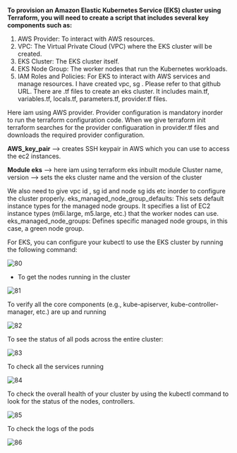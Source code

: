 __To provision an Amazon Elastic Kubernetes Service (EKS) cluster using Terraform, you will need to create a script that includes several key components such as:__
1. AWS Provider: To interact with AWS resources.
2. VPC: The Virtual Private Cloud (VPC) where the EKS cluster will be created.
3. EKS Cluster: The EKS cluster itself.
4. EKS Node Group: The worker nodes that run the Kubernetes workloads.
5. IAM Roles and Policies: For EKS to interact with AWS services and manage resources.
I have created vpc, sg . Please refer to that github URL.
There are .tf files to create an eks cluster. It includes main.tf, variables.tf, locals.tf, parameters.tf, provider.tf files.

Here iam using AWS provider. Provider configuration is mandatory inorder to run the terraform configuration code.
When we give terraform init terraform searches for the provider configuaration in provider.tf files and downloads the required provider configuration.

__AWS_key_pair__ --> creates SSH keypair in AWS which you can use to access the ec2 instances.

__Module eks__ --> here iam using terraform eks inbuilt module
Cluster name, version --> sets the eks cluster name and the version of the cluster

We also need to give vpc id , sg id and node sg ids etc inorder to configure the cluster properly.
eks_managed_node_group_defaults: This sets default instance types for the managed node groups. It specifies a list of EC2 instance types (m6i.large, m5.large, etc.) that the worker nodes can use.
eks_managed_node_groups: Defines specific managed node groups, in this case, a green node group.

For EKS, you can configure your kubectl to use the EKS cluster by running the following command:

![80](https://github.com/user-attachments/assets/5bac3c45-1e5f-445a-b8c3-bd507e6fd8f4)

* To get the nodes running in the cluster

![81](https://github.com/user-attachments/assets/cfbfb3ff-7006-425b-a983-c5521381350c)

To  verify all the core components (e.g., kube-apiserver, kube-controller-manager, etc.) are up and running

![82](https://github.com/user-attachments/assets/696ea7a3-2573-44e8-b8f4-476f874f8e72)

To see the status of all pods across the entire cluster:

![83](https://github.com/user-attachments/assets/19fac513-5d9b-471c-b264-64f28e0f5ce5)

To check all the services running

![84](https://github.com/user-attachments/assets/0d6719fd-ef85-4fde-af6f-3b3142915a32)

To check the overall health of your cluster by using the kubectl command to look for the status of the nodes, controllers.

![85](https://github.com/user-attachments/assets/b042f0ca-51a5-48d6-a0c9-12b1b92688b1)

To check the logs of the pods 

![86](https://github.com/user-attachments/assets/73c95be3-450f-42b0-b569-eafef95e2acb)

